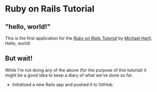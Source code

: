 # Ruby on Rails Tutorial

## "hello, world!"

This is the first application for the
[*Ruby on Rails Tutorial*](http://www.railstutorial.org/)
by [Michael Hartl](http://www.michaelhartl.com/). Hello, world!


## But wait!

While I'm not doing any of the above (for the purpose of this tutorial) it might be a good idea to keep a diary of what we've done so far.

* Initialized a new Rails app and pushed it to GitHub.
